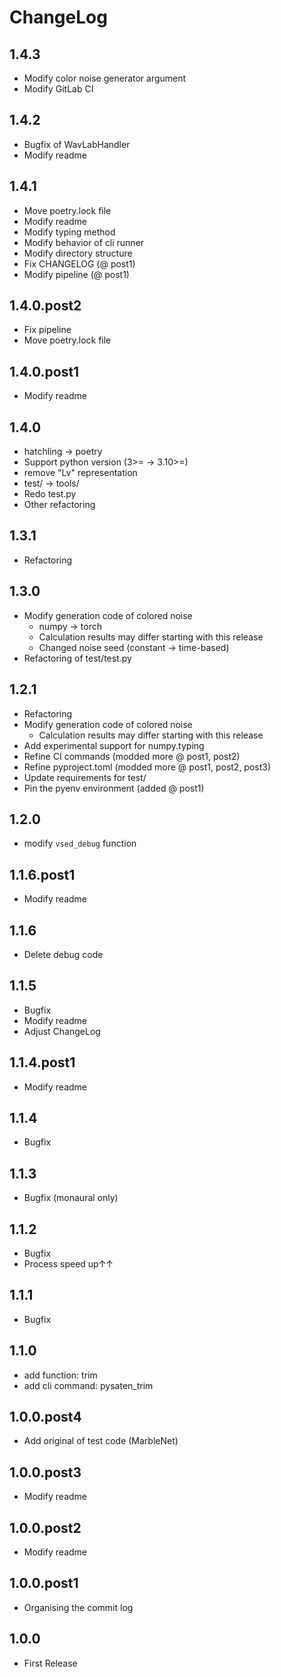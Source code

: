 # ChangeLog

## 1.4.3
* Modify color noise generator argument
* Modify GitLab CI

## 1.4.2
* Bugfix of WavLabHandler
* Modify readme

## 1.4.1
* Move poetry.lock file
* Modify readme
* Modify typing method
* Modify behavior of cli runner
* Modify directory structure
* Fix CHANGELOG (@ post1)
* Modify pipeline (@ post1)

## 1.4.0.post2
* Fix pipeline
* Move poetry.lock file

## 1.4.0.post1
* Modify readme

## 1.4.0
* hatchling -> poetry
* Support python version (3>= -> 3.10>=)
* remove "Lv" representation
* test/ -> tools/
* Redo test.py
* Other refactoring

## 1.3.1
* Refactoring

## 1.3.0
* Modify generation code of colored noise
    * numpy -> torch
    * Calculation results may differ starting with this release
    * Changed noise seed (constant -> time-based)
* Refactoring of test/test.py

## 1.2.1
* Refactoring
* Modify generation code of colored noise
    * Calculation results may differ starting with this release
* Add experimental support for numpy.typing
* Refine CI commands (modded more @ post1, post2)
* Refine pyproject.toml (modded more @ post1, post2, post3)
* Update requirements for test/
* Pin the pyenv environment (added @ post1)

## 1.2.0
* modify `vsed_debug` function

## 1.1.6.post1
* Modify readme

## 1.1.6
* Delete debug code

## 1.1.5
* Bugfix
* Modify readme
* Adjust ChangeLog

## 1.1.4.post1
* Modify readme

## 1.1.4
* Bugfix

## 1.1.3
* Bugfix (monaural only)

## 1.1.2
* Bugfix
* Process speed up↑↑

## 1.1.1
* Bugfix

## 1.1.0
* add function: trim
* add cli command: pysaten_trim

## 1.0.0.post4
* Add original of test code (MarbleNet)

## 1.0.0.post3
* Modify readme

## 1.0.0.post2
* Modify readme

## 1.0.0.post1
* Organising the commit log

## 1.0.0
* First Release
